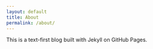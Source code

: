 ```yaml
---
layout: default
title: About
permalink: /about/
---
```


This is a text-first blog built with Jekyll on GitHub Pages.  
